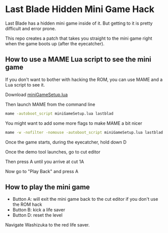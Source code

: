 # Last Blade Hidden Mini Game Hack

Last Blade has a hidden mini game inside of it. But getting to it is pretty difficult and error prone.

This repo creates a patch that takes you straight to the mini game right when the game boots up (after the eyecatcher).

## How to use a MAME Lua script to see the mini game

If you don't want to bother with hacking the ROM, you can use MAME and a Lua script to see it.

Download [miniGameSetup.lua](https://raw.githubusercontent.com/city41/lbmini/main/src/lua/miniGameSetup.lua)

Then launch MAME from the command line

```sh
mame -autoboot_script miniGameSetup.lua lastblad
```

You might want to add some more flags to make MAME a bit nicer

```sh
mame -w -nofilter -nomouse -autoboot_script miniGameSetup.lua lastblad
```

Once the game starts, during the eyecatcher, hold down D

Once the demo tool launches, go to cut editor

Then press A until you arrive at cut 1A

Now go to "Play Back" and press A

## How to play the mini game

- Button A: will exit the mini game back to the cut editor if you don't use the ROM hack
- Button B: kick a life saver
- Button D: reset the level

Navigate Washizuka to the red life saver.
